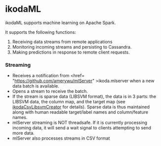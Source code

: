 # ikodaML

ikodaML supports machine learning on Apache Spark.

It supports the following functions:

1. Receiving data streams from remote applications
1. Monitoring incoming streams and persisting to Cassandra.
1. Making predictions in response to remote client requests.

### Streaming

-  Receives a notification from <href= "https://github.com/amerywu/mlServer" >ikoda.mlserver</a> when a new data batch is available.
-  Opens a stream to receive the batch.
-  If the stream is sparse data (LIBSVM format), the data is in 3 parts: the LIBSVM data, the column map, and the target map (see <a href="https://github.com/amerywu/ikodaCsvLibsvmCreator/wiki/Mappings-for-LIBSVM">ikodaCsvLibsvmCreator</a> for details). Sparse data is thus maintained along with human readable target/label names and column/feature names.
-  mlServer streaming is NOT threadsafe. If it is currently processing incoming data, it will send a wait signal to clients attempting to send more data.
-  mlServer also processes streams in CSV format
